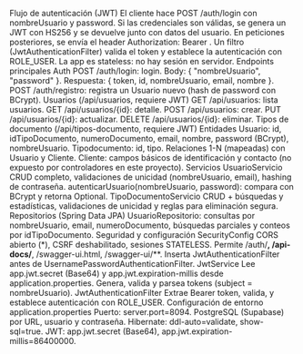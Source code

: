 
Flujo de autenticación (JWT)
El cliente hace POST /auth/login con nombreUsuario y password.
Si las credenciales son válidas, se genera un JWT con HS256 y se devuelve junto con datos del usuario.
En peticiones posteriores, se envía el header Authorization: Bearer <token>.
Un filtro (JwtAuthenticationFilter) valida el token y establece la autenticación con ROLE_USER.
La app es stateless: no hay sesión en servidor.
Endpoints principales
Auth
POST /auth/login: login. Body: { "nombreUsuario", "password" }. Respuesta: { token, id, nombreUsuario, email, nombre }.
POST /auth/registro: registra un Usuario nuevo (hash de password con BCrypt).
Usuarios (/api/usuarios, requiere JWT)
GET /api/usuarios: lista usuarios.
GET /api/usuarios/{id}: detalle.
POST /api/usuarios: crear.
PUT /api/usuarios/{id}: actualizar.
DELETE /api/usuarios/{id}: eliminar.
Tipos de documento (/api/tipos-documento, requiere JWT)
Entidades
Usuario: id, idTipoDocumento, numeroDocumento, email, nombre, password (BCrypt), nombreUsuario.
Tipodocumento: id, tipo. Relaciones 1-N (mapeadas) con Usuario y Cliente.
Cliente: campos básicos de identificación y contacto (no expuesto por controladores en este proyecto).
Servicios
UsuarioServicio
CRUD completo, validaciones de unicidad (nombreUsuario, email), hashing de contraseña.
autenticarUsuario(nombreUsuario, password): compara con BCrypt y retorna Optional<Usuario>.
TipoDocumentoServicio
CRUD + búsquedas y estadísticas, validaciones de unicidad y reglas para eliminación segura.
Repositorios (Spring Data JPA)
UsuarioRepositorio: consultas por nombreUsuario, email, numeroDocumento, búsquedas parciales y conteos por idTipoDocumento.
Seguridad y configuración
SecurityConfig
CORS abierto (*), CSRF deshabilitado, sesiones STATELESS.
Permite /auth/**, /api-docs/**, /swagger-ui.html, /swagger-ui/**.
Inserta JwtAuthenticationFilter antes de UsernamePasswordAuthenticationFilter.
JwtService
Lee app.jwt.secret (Base64) y app.jwt.expiration-millis desde application.properties.
Genera, valida y parsea tokens (subject = nombreUsuario).
JwtAuthenticationFilter
Extrae Bearer token, valida, y establece autenticación con ROLE_USER.
Configuración de entorno
application.properties
Puerto: server.port=8094.
PostgreSQL (Supabase) por URL, usuario y contraseña.
Hibernate: ddl-auto=validate, show-sql=true.
JWT: app.jwt.secret (Base64), app.jwt.expiration-millis=86400000.
